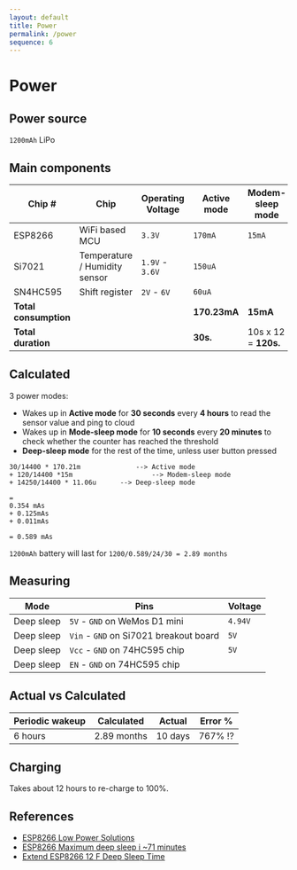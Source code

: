 ```yaml
---
layout: default
title: Power
permalink: /power
sequence: 6
---
```

# Power

## Power source

`1200mAh` LiPo

## Main components

| Chip # | Chip | Operating Voltage | Active mode | Modem-sleep mode | Deep-sleep mode |
| ------ | ------ | ------ | ------ | ------ | ------ |
| ESP8266 | WiFi based MCU | `3.3V` | `170mA` | `15mA` | `10uA` |
| Si7021 | Temperature / Humidity sensor | `1.9V` - `3.6V` | `150uA` |  | `60nA` |
| SN4HC595 | Shift register | `2V` - `6V` | `60uA` |  | `1uA` |
| **Total consumption** | | | **170.23mA** | **15mA** | **11.06uA** |
| **Total duration** | | | **30s.** | 10s x 12 = **120s.** |**4h.** |

## Calculated

3 power modes:

- Wakes up in **Active mode** for **30 seconds** every **4 hours** to read the sensor value and ping to cloud
- Wakes up in **Mode-sleep mode** for **10 seconds** every **20 minutes** to check whether the counter has reached the threshold
- **Deep-sleep mode** for the rest of the time, unless user button pressed

```
30/14400 * 170.21m 				--> Active mode
+ 120/14400 *15m					--> Modem-sleep mode
+ 14250/14400 * 11.06u 		--> Deep-sleep mode

=
0.354 mAs
+ 0.125mAs
+ 0.011mAs

= 0.589 mAs
```

`1200mAh` battery will last for `1200/0.589/24/30 = 2.89 months`

## Measuring

| Mode | Pins | Voltage
| ------ | ------ | ------ |
| Deep sleep | `5V` - `GND` on WeMos D1 mini | `4.94V`
| Deep sleep | `Vin` - `GND` on Si7021 breakout board | `5V`
| Deep sleep | `Vcc` - `GND` on 74HC595 chip | `5V`
| Deep sleep | `EN` - `GND` on 74HC595 chip |

## Actual vs Calculated

| Periodic wakeup | Calculated | Actual | Error %
| ------ | ------ | ------ | ------ |
| 6 hours | 2.89 months | 10 days | 767% ⁉️

## Charging

Takes about 12 hours to re-charge to 100%.

## References

- [ESP8266 Low Power Solutions](https://www.espressif.com/sites/default/files/9b-esp8266-low_power_solutions_en_0.pdf)
- [ESP8266 Maximum deep sleep i ~71 minutes](https://www.losant.com/blog/making-the-esp8266-low-powered-with-deep-sleep)
- [Extend ESP8266 12 F Deep Sleep Time](https://electronics.stackexchange.com/questions/306374/extend-esp8266-12-f-deep-sleep-time)
